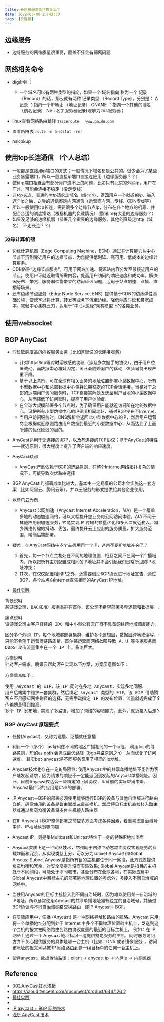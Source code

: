 ```yaml
---
title: 长连接服务需注意什么？
date: 2022-05-06 15:43:39
tags: [长连接]
---
```


## 边缘服务
+ 边缘服务的网络质量很重要，覆盖不好会有弱网问题

## 网络相关命令
+ dig命令 ：
    - 一个域名可以有两种类型的指向，如果一个 域名指向 称为一个 记录 （Record）的话，那么就有两种 记录类型 （Record Type），分别是：
      A记录 ：指向一个IP地址 （地址记录）
      CNAME ：指向一个其他的域名（别名记录）
      NS : 名字服务器记录(理解为dns服务器 )
+ linux查看网络路由跳转
`traceroute   www.baidu.com`

+ 查看路由表
`route -n（netstat -rn）`  

+ nslookup  

## 使用tcp长连通信 （个人总结）
+ 一般都是直接用ip端口的方式；一般情况下域名都是公共的，很少会为了某些业务暴露端口，所以一般直接ip端口直接连应用（边缘服务器？？）  
+ 使用ip端口相连会有部分用户连不上的问题，比如只有北京的外网ip，用户在广州，可能会连接不稳定（没走专线）
+ 非tcp长连，普通的http请求走域名（或cdn），返回用户一个就近的ip，进入这个ip之后，之后的通信都是内网通信（运营商内网，专线，CDN专线等）
+ 所以一般使用tcp长连，需要很多个边缘节点ip，分布在各个地方的机房，并配合合适的调度策略（根据机器的负载情况）（腾讯im有大量的边缘服务？）
+ 如果没足够的边缘机器（部署几个重要的边缘服务，其他的降级走http（域名），不走长连？？）


### 边缘计算机器
+ 边缘计算机器（Edge Computing Machine，ECM）通过将计算能力从中心节点下沉到靠近用户的边缘节点，为您提供低时延、高可用、低成本的边缘计算服务。
+ CDN俗称“边缘节点服务”。可用于网站加速、将源站内容分发至最接近用户的节点，使用户可就近取得所需内容，提高用户访问的响应速度和成功率。解决因分布、带宽、服务器性能带来的访问延迟问题，适用于站点加速、点播、直播等场景。
+ 还有边缘节点服务（Edge Node Service, ENS）提供基于CDN的边缘弹性基础设施，使您可以将计算、转发等业务下沉至边缘。降低响应时延和带宽成本、减轻中心集群压力，适用于“中心+边缘”架构模型下的各类业务。

## 使用websocket     

## BGP AnyCast
+ 时延敏感度高的内容服务业务（比如这里说的长连接服务）
    - 针对https/tcp等对时延敏感的协议（涉及多次握手的协议），由于用户位置流动，而数据中心相对固定，因此会随着用户的移动，体验可能出现严重下降。
    - 基于以上背景，可在全球有相关业务的地址位置部署小型数据中心，所有小型数据中心和总部数据中心保持长期稳定的TCP会话连接。当相对于总部的远端用户访问服务时，TCP连接实际是发送至用户当地的小型数据中心，从而降低了访问延时，提高了用户体验度。
    - 在全球大规模部署多个节点时，为了确保用户能就近访问所在地的数据中心，可把所有小型数据中心的IP采用相同地址，通过BGP发布至Internet。
    - 当用户访问服务时，DNS解析会返回此小型数据中心的IP，然后用户运营商会根据就近原则路由用户数据到最近的小型数据中心，从而达到了上面所述的优化延迟的目的。

+ AnyCast适用于无连接的UDP，以及有连接的TCP协议；基于AnyCast的特性——就近原则，很大程度上提升了客户端的响应速度。
+ AnyCast缺点
    - AnyCast严重依赖于BGP的选路原则，在整个Internet网络拓扑复杂的情况下，可能导致次优路由选择

+ BGP AnyCast 的部署成本比较大，基本由一定规模的公司才会实施这一套方案（比如阿里云、腾讯云等），并以云服务的形式提供给其他企业使用。
+ 以腾讯云为例
	- Anycast 公网加速（Anycast Internet Acceleration，AIA）是一个覆盖多地的动态加速网络，可以大幅提升您业务的公网访问体验。AIA 不同于其他应用层加速服务，它能实现 IP 传输的质量优化和多入口就近接入，减少网络传输的抖动、丢包，最终提升云上应用的服务质量，扩大服务范围，精简后端部署。
+ 疑惑：在AnyCast网络中多个主机用同一个IP，这岂不是IP地址冲突了？
	1. 首先，每一个节点主机处在不同的地理位置，相互之间不在同一个广播域内。所以把所有主机配置成相同的IP地址并不会引起我们日常所见的IP地址冲突；
	2. 其次，在仅仅配置相同IP之外，还需要借助BGP协议进行地址宣告，通过BGP，各个站点向Internet宣告相同的AnyCast IP地址。

+ [最佳实践](https://cloud.tencent.com/document/product/644/12623)  
<pre>
背景说明
某游戏公司，BACKEND 服务集群在首尔。该公司不希望部署多套逻辑和数据层，从而降低成本，但又希望全球的客户能够接入，需要全局漂移 IP 作为访问的唯一入口，并可做全局的就近分配、动态流量分配、故障剔除。

痛点说明
该游戏公司由客户自建的 IDC 和中小型公有云厂商不具备网络跨地域调度能力，更无 Anycast 能力，显然无法满足客户需求。易被如下问题困扰：

区分多个外网 IP，每个地域都部署集群，维护多个逻辑层，数据层跨地域读写，一致性和实时性较差。
只能寄希望于运营商链路质量。首尔某运营商网络故障导致 A、U 等多家服务商 BGP 网络异常，部分地区无法访问，该游戏的用户流失严重。
DDoS 攻击流量集中在一个 IP 上，影响巨大。

方案说明
针对客户需求，腾讯云帮助客户实现以下方案，方案示意图如下：

方案重点如下：

使用 Anycast 的 EIP，该 IP 同时在多地 Anycast，实现多地同服。
用户后端集中维护一套集群，然后绑定 Anycast 类型的 EIP。该 EIP 借助腾讯云内网和 POP 点，多地发路由。
客户不用感知网络路径的选择，无需手动指定 IP 的发布位置，流量就近完成了全局负载均衡，从最优的地域进出，后端得到简化。同时，客户的 IP 得到收敛，无需每个地域配一个 IP 和 DNS 规则，在备案和管理上得到简化。
传输质量得到提高。
多个 IP 发布地，实现了多路径，增加了网络的容错能力。此外，就近接入后走的是专线传输，比公网传输更可靠、更低延时，提升了玩家的体验。
</pre>


### BGP AnyCast 原理要点
+ 任播(Anycast)，又称为选播、泛播或任意播

+ 利用一个（多个） as号码在不同的地区广播相同的一个ip段。
利用bgp的寻路原则，短的as path 会选成最优路径（bgp寻路原则之n），从而优化了访问速度。
其实bgp anycast是不同服务器用了相同的ip地址。

+ Anycast技术也存在一定的局限性:
使用Anycast中的共享单播地址不能作为客户端发起请求，因为请求的响应不一定能返回到发起的Anycast单播地址。因此，目前Anycast仅适合一些特定的上层协议，从目前的实际应用来看， Anycast最广泛的应用是DNS的部署。

+ IP Anycast＋BGP的部署必须使用能够运行BGP的设备与其他自治域进行路由交换，通常使用的设备是路由器或三层交换机。然后将目标主机直接接入路由器或通过负载均衡设备将多台主机接入路由器
+ 在IP Anycast＋BGP整体部署之前应多方面考虑各种因素，着重考虑自治域号申请、IP地址规划等问题

+ Anycast IP，则是集Multicast和Unicast特性于一身的特殊IP地址类型

+ Anycast实质上是一种网络技术，它借助于网络中动态路由协议实现服务的负载均衡和冗余，从实现类型上分，可以分为subnet Anycast和Global Anycas: Subnet Anycast是指所有目的主机都位于同一网段，此方式仅提供负载均衡和冗余，对安全度提升没有实质效果; Global Anycast是指目的主机处于不同网段，可能处于不同城市，甚至分布在全球各地，在实际应用中Global Anycast中目标主机的部署除地理位置的考虑外，多接入不同自治域的网络中。
+ 当使用Anycast的目标主机接入到不同自治域时，因为难以使用某一自治域的IP地址，所以通常使用Anycast的共享单播地址拥有独立的自治域号，并通过BGP协议与不同自治域网络交换路由，即IP Anycast＋BGP。


+ 在实际应用中，任播 (Anycast) 是一种网络寻址和路由的策略。Anycast 采用将一个单播地址分配到处于 Internet 中多个不同物理位置的主机上，发送到这个主机的报文被网络路由到路由协议度量的最近的目标主机上。
    例如：在 IP 网络上通过一个 Anycast 地址标识一组提供特定服务的主机，同时服务访问方并不关心提供服务的具体是哪一台主机（比如：DNS 或者镜像服务），访问该地址的报文可以被 IP 网络路由到这一组目标中的任何一台主机上。

+ 使用anycast，数据传输路径：client -> anycast ip -> 内网ip -> 内网机器


## Reference
+ [002.AnyCast技术浅析](https://cloud.tencent.com/developer/article/1473063)
+ <https://cloud.tencent.com/document/product/644/12612>
+ [最佳实践](https://cloud.tencent.com/document/product/644/12623)
+ [](https://www.linuxidc.com/Linux/2014-08/105816.htm)
+ [IP anycast + BGP 网络技术](https://www.cnblogs.com/du-z/p/15603392.html)
+ [浅析 AnyCast 技术](https://juejin.cn/post/6844903638679175175)